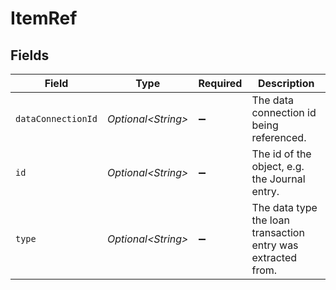 # ItemRef


## Fields

| Field                                                        | Type                                                         | Required                                                     | Description                                                  |
| ------------------------------------------------------------ | ------------------------------------------------------------ | ------------------------------------------------------------ | ------------------------------------------------------------ |
| `dataConnectionId`                                           | *Optional\<String>*                                          | :heavy_minus_sign:                                           | The data connection id being referenced.                     |
| `id`                                                         | *Optional\<String>*                                          | :heavy_minus_sign:                                           | The id of the object, e.g. the Journal entry.                |
| `type`                                                       | *Optional\<String>*                                          | :heavy_minus_sign:                                           | The data type the loan transaction entry was extracted from. |